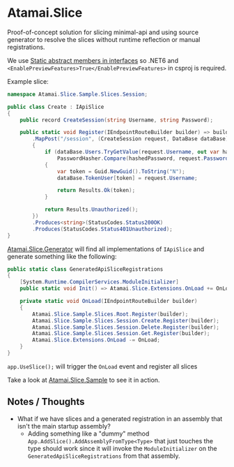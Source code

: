 # Atamai.Slice

Proof-of-concept solution for slicing minimal-api and using source generator to resolve the slices 
without runtime reflection or manual registrations.

We use [Static abstract members in interfaces](https://docs.microsoft.com/en-us/dotnet/core/compatibility/core-libraries/6.0/static-abstract-interface-methods) so .NET6 and `<EnablePreviewFeatures>True</EnablePreviewFeatures>` in csproj is required.

Example slice:
```c#
namespace Atamai.Slice.Sample.Slices.Session;

public class Create : IApiSlice
{
    public record CreateSession(string Username, string Password);

    public static void Register(IEndpointRouteBuilder builder) => builder
        .MapPost("/session", (CreateSession request, DataBase dataBase) =>
        {
            if (dataBase.Users.TryGetValue(request.Username, out var hashedPassword) &&
                PasswordHasher.Compare(hashedPassword, request.Password))
            {
                var token = Guid.NewGuid().ToString("N");
                dataBase.TokenUser[token] = request.Username;

                return Results.Ok(token);
            }

            return Results.Unauthorized();
        })
        .Produces<string>(StatusCodes.Status200OK)
        .Produces(StatusCodes.Status401Unauthorized);
}
```

[Atamai.Slice.Generator](Atamai.Slice.Generator) will find all implementations of `IApiSlice` and generate something like the following:
```c#
public static class GeneratedApiSliceRegistrations 
{ 
    [System.Runtime.CompilerServices.ModuleInitializer]
    public static void Init() => Atamai.Slice.Extensions.OnLoad += OnLoad;

    private static void OnLoad(IEndpointRouteBuilder builder)
    {
        Atamai.Slice.Sample.Slices.Root.Register(builder);
        Atamai.Slice.Sample.Slices.Session.Create.Register(builder);
        Atamai.Slice.Sample.Slices.Session.Delete.Register(builder);
        Atamai.Slice.Sample.Slices.Session.Get.Register(builder);
        Atamai.Slice.Extensions.OnLoad -= OnLoad;
    }
}
```

`app.UseSlice();` will trigger the `OnLoad` event and register all slices 

Take a look at [Atamai.Slice.Sample](Atamai.Slice.Sample) to see it in action.

## Notes / Thoughts
- What if we have slices and a generated registration in an assembly that isn't the main startup assembly?
  - Adding something like a "dummy" method `App.AddSlice().AddAssemblyFromType<Type>` that just touches the type should work since it will invoke the `ModuleInitializer` on the `GeneratedApiSliceRegistrations` from that assembly.
